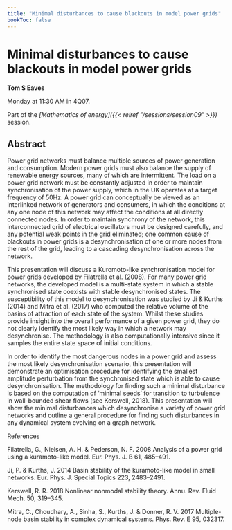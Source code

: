 ```yaml
---
title: "Minimal disturbances to cause blackouts in model power grids"
bookToc: false
---
```


# Minimal disturbances to cause blackouts in model power grids

**Tom S Eaves**

Monday at 11:30 AM in 4Q07.

Part of the *[Mathematics of energy]({{< relref "/sessions/session09" >}})* session.

## Abstract

Power grid networks must balance multiple sources of power generation and consumption. Modern power grids must also balance the supply of renewable energy sources, many of which are intermittent. The load on a power grid network must be constantly adjusted in order to maintain synchronisation of the power supply, which in the UK operates at a target frequency of 50Hz. A power grid can conceptually be viewed as an interlinked network of generators and consumers, in which the conditions at any one node of this network may affect the conditions at all directly connected nodes. In order to maintain synchrony of the network, this interconnected grid of electrical oscillators must be designed carefully, and any potential weak points in the grid eliminated; one common cause of blackouts in power grids is a desynchronisation of one or more nodes from the rest of the grid, leading to a cascading desynchronisation across the network.

This presentation will discuss a Kuromoto-like synchronisation model for power grids developed by Filatrella et al. (2008). For many power grid networks, the developed model is a multi-state system in which a stable synchronised state coexists with stable desynchronised states. The susceptibility of this model to desynchronisation was studied by Ji & Kurths (2014) and Mitra et al. (2017) who computed the relative volume of the basins of attraction of each state of the system. Whilst these studies provide insight into the overall performance of a given power grid, they do not clearly identify the most likely way in which a network may desynchronise. The methodology is also computationally intensive since it samples the entire state space of initial conditions.

In order to identify the most dangerous nodes in a power grid and assess the most likely desynchronisation scenario, this presentation will demonstrate an optimisation procedure for identifying the smallest amplitude perturbation from the synchronised state which is able to cause desynchronisation. The methodology for finding such a minimal disturbance is based on the computation of ‘minimal seeds’ for transition to turbulence in wall-bounded shear flows (see Kerswell, 2018). This presentation will show the minimal disturbances which desynchronise a variety of power grid networks and outline a general procedure for finding such disturbances in any dynamical system evolving on a graph network.

References

Filatrella, G., Nielsen, A. H. & Pederson, N. F. 2008 Analysis of a power grid using a
kuramoto-like model. Eur. Phys. J. B 61, 485–491.

Ji, P. & Kurths, J. 2014 Basin stability of the kuramoto-like model in small networks. Eur.
Phys. J. Special Topics 223, 2483–2491.

Kerswell, R. R. 2018 Nonlinear nonmodal stability theory. Annu. Rev. Fluid Mech. 50,
319–345.

Mitra, C., Choudhary, A., Sinha, S., Kurths, J. & Donner, R. V. 2017 Multiple-node
basin stability in complex dynamical systems. Phys. Rev. E 95, 032317.


